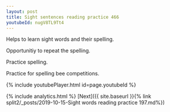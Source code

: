 ```yaml
---
layout: post
title: Sight sentences reading practice 466
youtubeId: nugV8TL9Tt4
---
```

 
 
Helps to learn sight words and their spelling.

Opportunitiy to repeat the spelling. 

Practice spelling. 
 
Practice for spelling bee competitions. 
 
{% include youtubePlayer.html id=page.youtubeId %}
 
 
{% include analytics.html %} 
[Next]({{ site.baseurl }}{% link  split2/_posts/2019-10-15-Sight words reading practice 197.md%})
 
